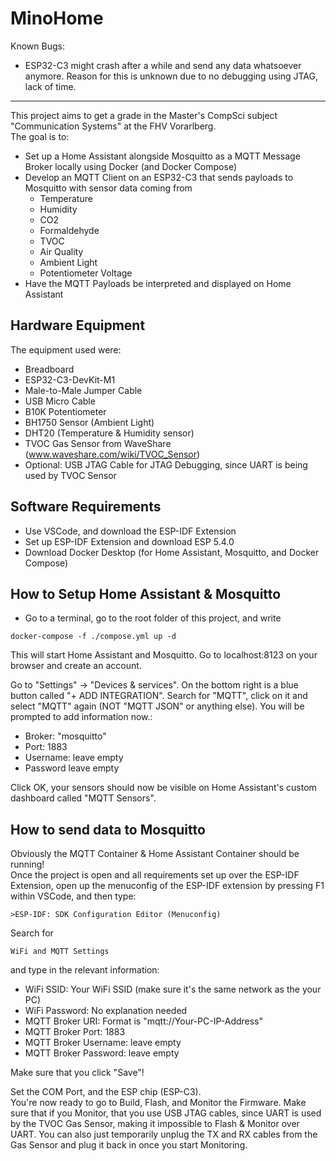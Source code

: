# MinoHome

Known Bugs:
- ESP32-C3 might crash after a while and send any data whatsoever anymore. Reason for this is unknown due to no debugging using JTAG, lack of time.

---

This project aims to get a grade in the Master's CompSci subject "Communication Systems" at the FHV Vorarlberg.  
The goal is to:
- Set up a Home Assistant alongside Mosquitto as a MQTT Message Broker locally using Docker (and Docker Compose)
- Develop an MQTT Client on an ESP32-C3 that sends payloads to Mosquitto with sensor data coming from
  - Temperature
  - Humidity
  - CO2
  - Formaldehyde
  - TVOC
  - Air Quality
  - Ambient Light
  - Potentiometer Voltage
- Have the MQTT Payloads be interpreted and displayed on Home Assistant

## Hardware Equipment

The equipment used were:

- Breadboard
- ESP32-C3-DevKit-M1
- Male-to-Male Jumper Cable
- USB Micro Cable
- B10K Potentiometer
- BH1750 Sensor (Ambient Light)
- DHT20 (Temperature & Humidity sensor)
- TVOC Gas Sensor from WaveShare (www.waveshare.com/wiki/TVOC_Sensor)
- Optional: USB JTAG Cable for JTAG Debugging, since UART is being used by TVOC Sensor

## Software Requirements

* Use VSCode, and download the ESP-IDF Extension
* Set up ESP-IDF Extension and download ESP 5.4.0
* Download Docker Desktop (for Home Assistant, Mosquitto, and Docker Compose)

## How to Setup Home Assistant & Mosquitto

* Go to a terminal, go to the root folder of this project, and write
```
docker-compose -f ./compose.yml up -d
```

This will start Home Assistant and Mosquitto. Go to localhost:8123 on your browser and create an account.  
  
Go to "Settings" -> "Devices & services". On the bottom right is a blue button called "+ ADD INTEGRATION". Search for "MQTT", click on it and select "MQTT" again (NOT "MQTT JSON" or anything else).  You will be prompted to add information now.:
- Broker: "mosquitto"
- Port: 1883
- Username: leave empty
- Password leave empty

Click OK, your sensors should now be visible on Home Assistant's custom dashboard called "MQTT Sensors".

## How to send data to Mosquitto

Obviously the MQTT Container & Home Assistant Container should be running!  
Once the project is open and all requirements set up over the ESP-IDF Extension, open up the menuconfig of the ESP-IDF extension by pressing F1 within VSCode, and then type:
```
>ESP-IDF: SDK Configuration Editor (Menuconfig)
```
Search for
```
WiFi and MQTT Settings
```
and type in the relevant information:

- WiFi SSID: Your WiFi SSID (make sure it's the same network as the your PC)
- WiFi Password: No explanation needed
- MQTT Broker URI: Format is "mqtt://Your-PC-IP-Address"
- MQTT Broker Port: 1883
- MQTT Broker Username: leave empty
- MQTT Broker Password: leave empty

Make sure that you click "Save"!  
  
Set the COM Port, and the ESP chip (ESP-C3).  
You're now ready to go to Build, Flash, and Monitor the Firmware. Make sure that if you Monitor, that you use USB JTAG cables, since UART is used by the TVOC Gas Sensor, making it impossible to Flash & Monitor over UART. You can also just temporarily unplug the TX and RX cables from the Gas Sensor and plug it back in once you start Monitoring.
